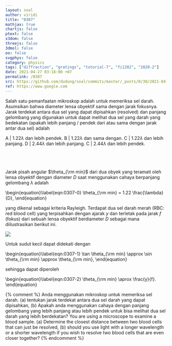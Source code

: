 ```yaml
---
layout: soal
author: viridi
title: "0307"
mathjax: true
chartjs: false
ptext: false
x3dom: false
threejs: false
3dmol: false
oo: false
svgphys: false
category: physics
tags: ["diffraction", "gratings", "tutorial-7", "fi1202", "2020-2"]
date: 2021-04-27 03:18:00 +07
permalink: /0307
src: https://github.com/dudung/soal/commits/master/_posts/0/30/2021-04-26-elementary-physics-tutorial-7-7.md
ref: https://www.google.com
---
```

Salah satu pemanfaatan mikroskop adalah untuk memeriksa sel darah. Asumsikan bahwa diameter lensa obyektif sama dengan jarak fokusnya. Jarak terdekat antara dua sel yang dapat dipisahkan (resolved) dan panjang gelombang yang digunakan untuk dapat melihat dua sel yang darah yang bedekatan (apakah lebih panjang / pendek dari atau sama dengan jarak antar dua sel) adalah

A | $1.22 \lambda$ dan lebih pendek.
B | $1.22 \lambda$ dan sama dengan.
C | $1.22 \lambda$ dan lebih panjang.
D | $2.44 \lambda$ dan lebih panjang.
C | $2.44 \lambda$ dan lebih pendek.


## &nbsp;
Jarak pisah angular $\theta_{\rm min}$ dari dua obyek yang teramati oleh lensa obyektif dengan diameter $D$ saat menggunakan cahaya berpanjang gelombang $\lambda$ adalah

\begin{equation}\label{eqn:0307-0}
\theta_{\rm min} = 1.22 \frac{\lambda}{D},
\end{equation}

yang dikenal sebagai kriteria Rayleigh. Terdapat dua sel darah merah (RBC: red blood cell) yang terpisahkan dengan ajarak $y$ dan terletak pada jarak $f$ (fokus) dari sebuah lensa obyektif berdiameter $D$ sebagai mana diilustrasikan berikut ini.

![]({{site.baseurl}}/assets/img/0/30/0307.png)

Untuk sudut kecil dapat didekati dengan

\begin{equation}\label{eqn:0307-1}
\tan \theta_{\rm min} \approx \sin \theta_{\rm min} \approx \theta_{\rm min},
\end{equation}

sehingga dapat diperoleh

\begin{equation}\label{eqn:0307-2}
\theta_{\rm min} \aprox \frac{y}{f}.
\end{equation}



{% comment %}
Anda menggunakan mikroskop untuk memeriksa sel darah. (a) tentukan jarak terdekat antara dua sel darah yang dapat dipisahkan, (b) Apakah anda menggunakan cahaya dengan panjang gelombang yang lebih panjang atau lebih pendek untuk bisa melihat dua sel darah yang lebih berdekatan?
You are using a microscope to examine a blood sample. (a) Determine the closest distance between two blood cells that can just be resolved, (b) should you use light with a longer wavelength or a shorter wavelength if you wish to resolve two blood cells that are even closer together?
{% endcomment %}
